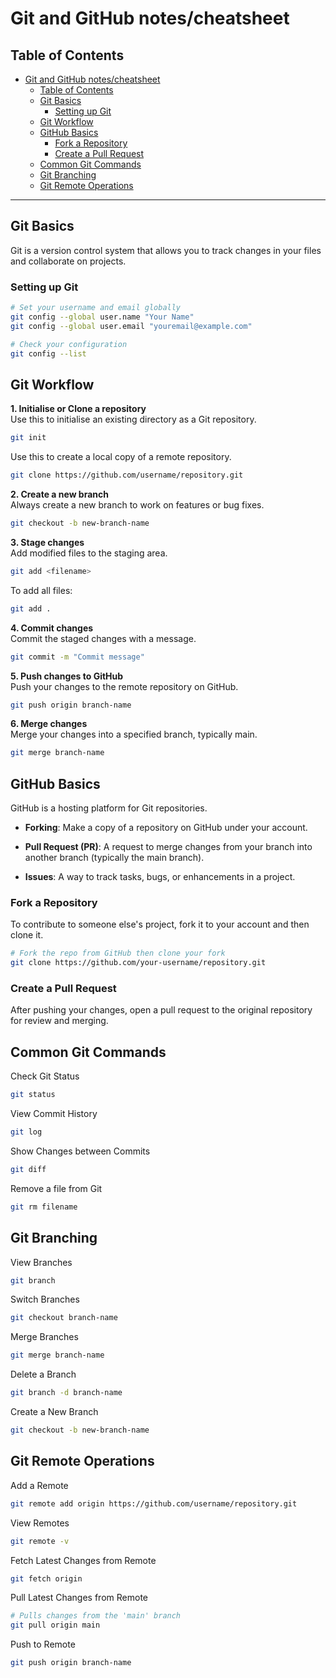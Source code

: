 # Git and GitHub notes/cheatsheet

## Table of Contents

- [Git and GitHub notes/cheatsheet](#git-and-github-notescheatsheet)
  - [Table of Contents](#table-of-contents)
  - [Git Basics](#git-basics)
    - [Setting up Git](#setting-up-git)
  - [Git Workflow](#git-workflow)
  - [GitHub Basics](#github-basics)
    - [Fork a Repository](#fork-a-repository)
    - [Create a Pull Request](#create-a-pull-request)
  - [Common Git Commands](#common-git-commands)
  - [Git Branching](#git-branching)
  - [Git Remote Operations](#git-remote-operations)

---

## Git Basics

Git is a version control system that allows you to track changes in your files and collaborate on projects.

### Setting up Git

```bash
# Set your username and email globally
git config --global user.name "Your Name"
git config --global user.email "youremail@example.com"

# Check your configuration
git config --list
```

## Git Workflow

__1. Initialise or Clone a repository__  
Use this to initialise an existing directory as a Git repository.

```bash
git init
```

Use this to create a local copy of a remote repository.

```bash
git clone https://github.com/username/repository.git
```

__2. Create a new branch__  
Always create a new branch to work on features or bug fixes.

```bash
git checkout -b new-branch-name
```

__3. Stage changes__  
Add modified files to the staging area.

```bash
git add <filename>
```

To add all files:

```bash
git add .
```

__4. Commit changes__  
Commit the staged changes with a message.

```bash
git commit -m "Commit message"
```

__5. Push changes to GitHub__  
Push your changes to the remote repository on GitHub.

```bash
git push origin branch-name
```

__6. Merge changes__  
Merge your changes into a specified branch, typically main.

```bash
git merge branch-name
```

## GitHub Basics

GitHub is a hosting platform for Git repositories.

- __Forking__: Make a copy of a repository on GitHub under your account.

- __Pull Request (PR)__: A request to merge changes from your branch into another branch (typically the main branch).

- __Issues__: A way to track tasks, bugs, or enhancements in a project.

### Fork a Repository

To contribute to someone else's project, fork it to your account and then clone it.

```bash
# Fork the repo from GitHub then clone your fork
git clone https://github.com/your-username/repository.git
```

### Create a Pull Request

After pushing your changes, open a pull request to the original repository for review and merging.

## Common Git Commands

Check Git Status
  
```bash
git status
```

View Commit History
  
```bash
git log
```

Show Changes between Commits
  
```bash
git diff
```

Remove a file from Git
  
```bash
git rm filename
```

## Git Branching

View Branches
```bash
git branch
```

Switch Branches
```bash
git checkout branch-name
```

Merge Branches
```bash
git merge branch-name
```

Delete a Branch
```bash
git branch -d branch-name
```

Create a New Branch
```bash
git checkout -b new-branch-name
```

## Git Remote Operations
Add a Remote
```bash
git remote add origin https://github.com/username/repository.git
```

View Remotes
```bash
git remote -v
```

Fetch Latest Changes from Remote
```bash
git fetch origin
```

Pull Latest Changes from Remote
```bash
# Pulls changes from the 'main' branch
git pull origin main
```

Push to Remote
```bash
git push origin branch-name
```
